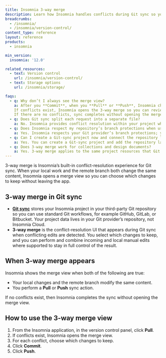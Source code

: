 ```yaml
---
title: Insomnia 3-way merge
description: Learn how Insomnia handles conflicts during Git sync so you can combine concurrent changes safely.
breadcrumbs:
  - /insomnia/
  - /insomnia/version-control/
content_type: reference
layout: reference
products:
  - insomnia

min_version:
  insomnia: '12.0'

related_resources:
  - text: Version control
    url: /insomnia/version-control/
  - text: Storage options
    url: /insomnia/storage/

faqs:
  - q: Why don’t I always see the merge view?
    a: After you **Commit**, when you **Pull** or **Push**, Insomnia checks for conflicting changes between your local work and the remote branch.  
    If conflicts exist, Insomnia opens the 3-way merge so you can review and reconcile them.  
    If there are no conflicts, sync completes without opening the merge view. For more information, see [Version control](/insomnia/version-control/).
  - q: Does Git sync split each request into a separate file?
    a: No. Insomnia provides conflict resolution within your project when you sync with Git; you still commit and push with standard Git actions from Insomnia.
  - q: Does Insomnia respect my repository’s branch protections when using Git sync?
    a: Yes. Insomnia respects your Git provider’s branch protections; you can’t push to a protected branch from Insomnia. 
  - q: Can I create a Git-sync project now and connect the repository later?
    a: Yes. You can create a Git-sync project and add the repository later (supported in recent versions). See Storage options → Git sync.
  - q: Does 3-way merge work for collections and design documents?
    a: Yes. 3-way merge applies to the same project resources that Git sync manages—collections, design documents, tests, and environments—so you can resolve conflicts on the content you version in Git. See the Insomnia docs index and storage overview.  
---
```


3-way merge is Insomnia’s built-in conflict-resolution experience for Git sync. When your local work and the remote branch both change the same content, Insomnia opens a merge view so you can choose which changes to keep without leaving the app.

## 3-way merge in Git sync
- **[Git sync](/insomnia/storage/#git-sync)** stores your Insomnia project in your third-party Git repository so you can use standard Git workflows, for example GitHub, GitLab, or Bitbucket. Your project data lives in your Git provider’s repository, not Insomnia Cloud.
- **3-way merge** is the conflict-resolution UI that appears during Git sync when conflicting edits are detected. You select which changes to keep, and you can perform and combine incoming and local manual edits where supported to stay in full control of the result.

## When 3-way merge appears

Insomnia shows the merge view when both of the following are true:
- Your local changes and the remote branch modify the same content.
- You perform a **Pull** or **Push** sync action.

If no conflicts exist, then Insomnia completes the sync without opening the merge view.

## How to use the 3-way merge view 

1. From the Insomnia application, in the version control panel, click **Pull**.
2. If conflicts exist, Insomnia opens the merge view.
3. For each conflict, choose which changes to keep.
4. Click **Commit**.
5. Click **Push**.
